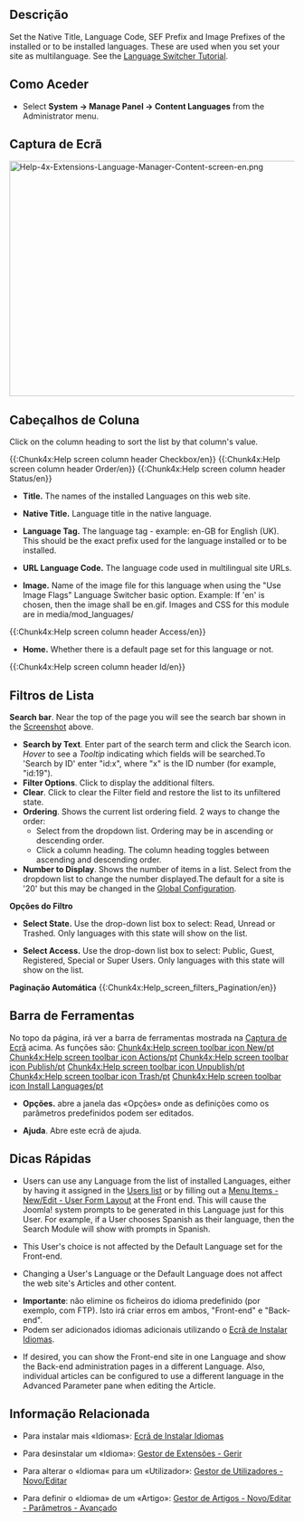 <!-- Filename: Help4.x:Languages:_Content / Display title: Conteúdo do Gestor de Idiomas das Extensões -->

## Descrição

Set the Native Title, Language Code, SEF Prefix and Image Prefixes of
the installed or to be installed languages. These are used when you set
your site as multilanguage. See the [Language Switcher
Tutorial](https://docs.joomla.org/J3.x:Setup_a_Multilingual_Site/en "J3.x:Setup a Multilingual Site/en").

## Como Aceder

- Select **System **→** Manage Panel **→** Content Languages** from the
  Administrator menu.

## Captura de Ecrã

<img
src="https://docs.joomla.org/images/6/67/Help-4x-Extensions-Language-Manager-Content-screen-en.png"
decoding="async" data-file-width="800" data-file-height="416"
width="800" height="416"
alt="Help-4x-Extensions-Language-Manager-Content-screen-en.png" />

## Cabeçalhos de Coluna

Click on the column heading to sort the list by that column's value.

{{:Chunk4x:Help screen column header Checkbox/en}} {{:Chunk4x:Help
screen column header Order/en}} {{:Chunk4x:Help screen column header
Status/en}}

- **Title.** The names of the installed Languages on this web site.

<!-- -->

- **Native Title.** Language title in the native language.

<!-- -->

- **Language Tag.** The language tag - example: en-GB for English (UK).
  This should be the exact prefix used for the language installed or to
  be installed.

<!-- -->

- **URL Language Code.** The language code used in multilingual site
  URLs.

<!-- -->

- **Image.** Name of the image file for this language when using the
  "Use Image Flags" Language Switcher basic option. Example: If 'en' is
  chosen, then the image shall be en.gif. Images and CSS for this module
  are in media/mod_languages/

{{:Chunk4x:Help screen column header Access/en}}

- **Home.** Whether there is a default page set for this language or
  not.

{{:Chunk4x:Help screen column header Id/en}}

## Filtros de Lista

**Search bar**. Near the top of the page you will see the search bar
shown in the [Screenshot](#screenshot) above.

- **Search by Text**. Enter part of the search term and click the Search
  icon. *Hover* to see a *Tooltip* indicating which fields will be
  searched.To 'Search by ID' enter "id:x", where "x" is the ID number
  (for example, "id:19").
- **Filter Options**. Click to display the additional filters.
- **Clear**. Click to clear the Filter field and restore the list to its
  unfiltered state.
- **Ordering**. Shows the current list ordering field. 2 ways to change
  the order:
  - Select from the dropdown list. Ordering may be in ascending or
    descending order.
  - Click a column heading. The column heading toggles between ascending
    and descending order.
- **Number to Display**. Shows the number of items in a list. Select
  from the dropdown list to change the number displayed.The default for
  a site is '20' but this may be changed in the [Global
  Configuration](https://docs.joomla.org/Help4.x:Site_Global_Configuration/en#defaultlistlimit "Help4.x:Site Global Configuration/en").

**Opções do Filtro**

- **Select State.** Use the drop-down list box to select: Read, Unread
  or Trashed. Only languages with this state will show on the list.

<!-- -->

- **Select Access.** Use the drop-down list box to select: Public,
  Guest, Registered, Special or Super Users. Only languages with this
  state will show on the list.

**Paginação Automática** {{:Chunk4x:Help_screen_filters_Pagination/en}}

## Barra de Ferramentas

No topo da página, irá ver a barra de ferramentas mostrada na [Captura
de Ecrã](#Captura_de_Ecr.C3.A3) acima. As funções são: <a
href="https://docs.joomla.org/index.php?title=Chunk4x:Help_screen_toolbar_icon_New/pt&amp;action=edit&amp;redlink=1"
class="new"
title="Chunk4x:Help screen toolbar icon New/pt (page does not exist)">Chunk4x:Help
screen toolbar icon New/pt</a> <a
href="https://docs.joomla.org/index.php?title=Chunk4x:Help_screen_toolbar_icon_Actions/pt&amp;action=edit&amp;redlink=1"
class="new"
title="Chunk4x:Help screen toolbar icon Actions/pt (page does not exist)">Chunk4x:Help
screen toolbar icon Actions/pt</a> <a
href="https://docs.joomla.org/index.php?title=Chunk4x:Help_screen_toolbar_icon_Publish/pt&amp;action=edit&amp;redlink=1"
class="new"
title="Chunk4x:Help screen toolbar icon Publish/pt (page does not exist)">Chunk4x:Help
screen toolbar icon Publish/pt</a> <a
href="https://docs.joomla.org/index.php?title=Chunk4x:Help_screen_toolbar_icon_Unpublish/pt&amp;action=edit&amp;redlink=1"
class="new"
title="Chunk4x:Help screen toolbar icon Unpublish/pt (page does not exist)">Chunk4x:Help
screen toolbar icon Unpublish/pt</a> <a
href="https://docs.joomla.org/index.php?title=Chunk4x:Help_screen_toolbar_icon_Trash/pt&amp;action=edit&amp;redlink=1"
class="new"
title="Chunk4x:Help screen toolbar icon Trash/pt (page does not exist)">Chunk4x:Help
screen toolbar icon Trash/pt</a> <a
href="https://docs.joomla.org/index.php?title=Chunk4x:Help_screen_toolbar_icon_Install_Languages/pt&amp;action=edit&amp;redlink=1"
class="new"
title="Chunk4x:Help screen toolbar icon Install Languages/pt (page does not exist)">Chunk4x:Help
screen toolbar icon Install Languages/pt</a>

- **Opções.** abre a janela das «Opções» onde as definições como os
  parâmetros predefinidos podem ser editados.

<!-- -->

- **Ajuda**. Abre este ecrã de ajuda.

## Dicas Rápidas

- Users can use any Language from the list of installed Languages,
  either by having it assigned in the [Users
  list](https://docs.joomla.org/Help4.x:Users/en "Help4.x:Users/en") or
  by filling out a [Menu Items - New/Edit - User Form
  Layout](https://docs.joomla.org/Help4.x:Menu_Item:_New_Item/en#User_Form_Layout.2F "Help4.x:Menu Item: New Item/en")
  at the Front end. This will cause the Joomla! system prompts to be
  generated in this Language just for this User. For example, if a User
  chooses Spanish as their language, then the Search Module will show
  with prompts in Spanish.

<!-- -->

- This User's choice is not affected by the Default Language set for the
  Front-end.

<!-- -->

- Changing a User's Language or the Default Language does not affect the
  web site's Articles and other content.

<!-- -->

- **Importante**: não elimine os ficheiros do idioma predefinido (por
  exemplo, com FTP). Isto irá criar erros em ambos, "Front-end" e
  "Back-end".
- Podem ser adicionados idiomas adicionais utilizando o [Ecrã de
  Instalar
  Idiomas](https://docs.joomla.org/Help4.x:Extensions_Extension_Manager_Languages "Special:MyLanguage/Help4.x:Extensions Extension Manager Languages").

<!-- -->

- If desired, you can show the Front-end site in one Language and show
  the Back-end administration pages in a different Language. Also,
  individual articles can be configured to use a different language in
  the Advanced Parameter pane when editing the Article.

## Informação Relacionada

- Para instalar mais «Idiomas»: [Ecrã de Instalar
  Idiomas](https://docs.joomla.org/Help4.x:Extensions_Extension_Manager_Languages "Special:MyLanguage/Help4.x:Extensions Extension Manager Languages")

<!-- -->

- Para desinstalar um «Idioma»: [Gestor de Extensões -
  Gerir](https://docs.joomla.org/Help4.x:Extensions_Extension_Manager_Manage "Special:MyLanguage/Help4.x:Extensions Extension Manager Manage")

<!-- -->

- Para alterar o «Idioma« para um «Utilizador»: [Gestor de
  Utilizadores -
  Novo/Editar](https://docs.joomla.org/Help4.x:Users_User_Manager_Edit "Special:MyLanguage/Help4.x:Users User Manager Edit")

<!-- -->

- Para definir o «Idioma» de um «Artigo»: [Gestor de Artigos -
  Novo/Editar - Parâmetros -
  Avançado](https://docs.joomla.org/Help4.x:Content_Article_Manager_Edit#Parameters_-_Advanced "Special:MyLanguage/Help4.x:Content Article Manager Edit")
